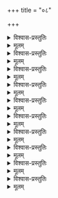 +++
title = "०८"

+++

<details><summary>विश्वास-प्रस्तुतिः</summary>

आद्येऽष्टमस्य शतकस्य यथेष्टसिद्धिम्  
अप्राप्य खिन्नमतिः आश्रितपारतन्त्र्यम् ।  
सर्वेश्वरत्वम् अपि शङ्कितवान् शठारिः  
ईशस्य तेन पुनरेव विबोधितश्च ॥ ८–१ ॥
</details>

<details><summary>मूलम्</summary>

आद्येऽष्टमस्य शतकस्य यथेष्टसिद्धिम्  
अप्राप्य खिन्नमतिः आश्रितपारतन्त्र्यम् ।  
सर्वेश्वरत्वम् अपि शङ्कितवान् शठारिः  
ईशस्य तेन पुनरेव विबोधितश्च ॥ ८–१ ॥
</details>

<details><summary>विश्वास-प्रस्तुतिः</summary>

सम्प्रापकेपि च विभौ निजवाञ्छितार्थ  
प्राप्तेः विघातः इतरेषु च पाशलेशः ।  
स्वन्येति शङ्कितमनाः स्वहितेपि वर्गे  
स्वस्मिन् अपि प्रवणताम् मुमुचे द्वितीये ॥ ८–२ ॥
</details>

<details><summary>मूलम्</summary>

सम्प्रापकेपि च विभौ निजवाञ्छितार्थ  
प्राप्तेः विघातः इतरेषु च पाशलेशः ।  
स्वन्येति शङ्कितमनाः स्वहितेपि वर्गे  
स्वस्मिन् अपि प्रवणताम् मुमुचे द्वितीये ॥ ८–२ ॥
</details>
  

<details><summary>विश्वास-प्रस्तुतिः</summary>

प्रेमाधिकेन विवशः सुकुमारमूर्तेः  
क्षेमाय खिन्नहृदयः पुरुषोत्तमस्य ।  
तद्दर्शित आत्मपरनित्यमुमुक्षुमुक्तैः  
किञ्चित् समाहितमनाः शठजित् तृतीये ॥ ८–३ ॥
</details>

<details><summary>मूलम्</summary>

प्रेमाधिकेन विवशः सुकुमारमूर्तेः  
क्षेमाय खिन्नहृदयः पुरुषोत्तमस्य ।  
तद्दर्शित आत्मपरनित्यमुमुक्षुमुक्तैः  
किञ्चित् समाहितमनाः शठजित् तृतीये ॥ ८–३ ॥
</details>

<details><summary>विश्वास-प्रस्तुतिः</summary>

क्षेमं स्वशौर्यम् अधिकं विमतैर्अधृष्यं  
ग्रामं च कञ्छन निजावसथायमानम् ।  
तत्र द्विजान् अरिजितः स्वसमान् प्रदर्श्य  
निर्भीर्अकारि नितरां स मुनिः चतुर्थे ॥ ८–४ ॥
</details>

<details><summary>मूलम्</summary>

क्षेमं स्वशौर्यम् अधिकं विमतैर्अधृष्यं  
ग्रामं च कञ्छन निजावसथायमानम् ।  
तत्र द्विजान् अरिजितः स्वसमान् प्रदर्श्य  
निर्भीर्अकारि नितरां स मुनिः चतुर्थे ॥ ८–४ ॥
</details>

<details><summary>विश्वास-प्रस्तुतिः</summary>

सुक्षेम सुन्दरतनुम् परिलिप्सुरीशं  
शोचन्मुनिः दहनलीढः इवातितप्तः ।  
एहि एवम् इत्युपगतस्य बहुप्रकारान्  
आख्याय शौरिर्अधिपञ्चमम् आजुहाव ॥ ८–५ ॥
</details>

<details><summary>मूलम्</summary>

सुक्षेम सुन्दरतनुम् परिलिप्सुरीशं  
शोचन्मुनिः दहनलीढः इवातितप्तः ।  
एहि एवम् इत्युपगतस्य बहुप्रकारान्  
आख्याय शौरिर्अधिपञ्चमम् आजुहाव ॥ ८–५ ॥
</details>

<details><summary>विश्वास-प्रस्तुतिः</summary>

सद्यः स्व सङ्गमकृतौ भविता न सात्म्या  
प्रीतिः समेति हरिराप्तुमनाः शनैः माम् ।  
वैकुण्ठतोऽधिगतवान् मतिमित्यवन्यां  
स्थानः क्वचित् बहुमतिं विधदे स षष्ठे ॥ ८–६ ॥
</details>

<details><summary>मूलम्</summary>

सद्यः स्व सङ्गमकृतौ भविता न सात्म्या  
प्रीतिः समेति हरिराप्तुमनाः शनैः माम् ।  
वैकुण्ठतोऽधिगतवान् मतिमित्यवन्यां  
स्थानः क्वचित् बहुमतिं विधदे स षष्ठे ॥ ८–६ ॥
</details>

<details><summary>विश्वास-प्रस्तुतिः</summary>

मद्विप्रयोगम् असहन् स्वयमेव चार्थी  
मामल्पकैकनिलयम् बहुमन्यमानः ।  
शौरिः समाश्लिषत् इदम् मतिविभ्रमः किम्  
इत्यात्मनो मुदम् अभाषत सप्तमेन ॥ ८–७ ॥
</details>

<details><summary>मूलम्</summary>

मद्विप्रयोगम् असहन् स्वयमेव चार्थी  
मामल्पकैकनिलयम् बहुमन्यमानः ।  
शौरिः समाश्लिषत् इदम् मतिविभ्रमः किम्  
इत्यात्मनो मुदम् अभाषत सप्तमेन ॥ ८–७ ॥
</details>
  

<details><summary>विश्वास-प्रस्तुतिः</summary>

स्वायोग्यतातिनिवर्तन लोलुपेन  
श्रीकौस्तुभेन कमलास्तनतोपि तुल्यम् ।  
आत्मैकशेषम् अवबोधितम् ईश्वरेण  
स्वस्य स्वरूपम् अवदत् मुनिर्अष्टमे सः ॥ ८–८ ॥
</details>

<details><summary>मूलम्</summary>

स्वायोग्यतातिनिवर्तन लोलुपेन  
श्रीकौस्तुभेन कमलास्तनतोपि तुल्यम् ।  
आत्मैकशेषम् अवबोधितम् ईश्वरेण  
स्वस्य स्वरूपम् अवदत् मुनिर्अष्टमे सः ॥ ८–८ ॥
</details>

<details><summary>विश्वास-प्रस्तुतिः</summary>

अन्यार्हताश्रवणमप्यथ शेषतायाः  
सोढुं न शक्यते इति स्वदशाविशेषम् ।  
अन्यापदेशम् अवलम्ब्य तदोपयुक्तं  
नारायणैकपरधीः नवमे जगाद ॥ ८–९ ॥
</details>

<details><summary>मूलम्</summary>

अन्यार्हताश्रवणमप्यथ शेषतायाः  
सोढुं न शक्यते इति स्वदशाविशेषम् ।  
अन्यापदेशम् अवलम्ब्य तदोपयुक्तं  
नारायणैकपरधीः नवमे जगाद ॥ ८–९ ॥
</details>

<details><summary>विश्वास-प्रस्तुतिः</summary>

तां शेषताम् अपि तदीय तदीय सीमा  
शेषत्व पर्यवसिताम् पुरुषार्थ सीमाम् ।  
आविष्कृताम् भगवता मुनिः आत्मरुच्याम्  
आचष्ट धिक् कृततदन्य पुमर्थम् अन्त्ये ॥ ८–१० ॥
</details>

<details><summary>मूलम्</summary>

तां शेषताम् अपि तदीय तदीय सीमा  
शेषत्व पर्यवसिताम् पुरुषार्थ सीमाम् ।  
आविष्कृताम् भगवता मुनिः आत्मरुच्याम्  
आचष्ट धिक् कृततदन्य पुमर्थम् अन्त्ये ॥ ८–१० ॥
</details>
